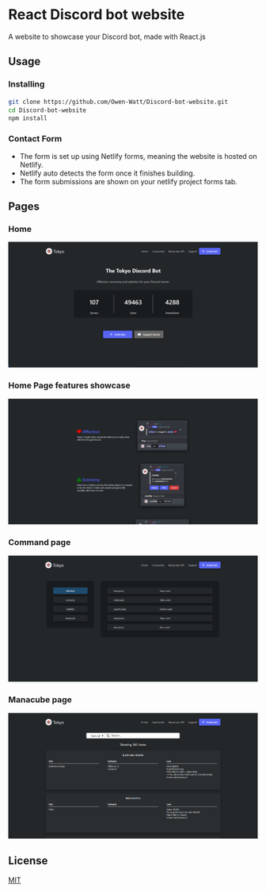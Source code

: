 # React Discord bot website

A website to showcase your Discord bot, made with React.js

## Usage
### Installing
```sh
git clone https://github.com/Owen-Watt/Discord-bot-website.git
cd Discord-bot-website
npm install
```
### Contact Form
- The form is set up using Netlify forms, meaning the website is hosted on Netlify.
- Netlify auto detects the form once it finishes building.
- The form submissions are shown on your netlify project forms tab.

## Pages
### Home
![Home page](/public/images/home.PNG "This is the home page.")

### Home Page features showcase
![Home page features](/public/images/home-features.PNG "This is the Home Page features showcase")

### Command page
![Command page](/public/images/commands.PNG "This is the Command page.")

### Manacube page
![Manacube page](/public/images/manacube.PNG "This is the Manacube page.")

## License
[MIT](https://github.com/Owen-Watt/Portfolio-website/blob/main/LICENSE.md)